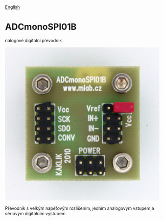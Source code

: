 
[English](./README.md)
<!--- module --->
# ADCmonoSPI01B
<!--- Emodule --->

<!--- subtitle --->nalogově digitální převodník<!--- Esubtitle --->

![ADCmonoSPI01B](DOC/SRC/img/ADCmonoSPI01B_Top_Big.JPG)

<!--- description --->Převodník s velkým napěťovým rozlišením, jedním analogovým vstupem a sériovým digitálním výstupem.<!--- Edescription --->
            